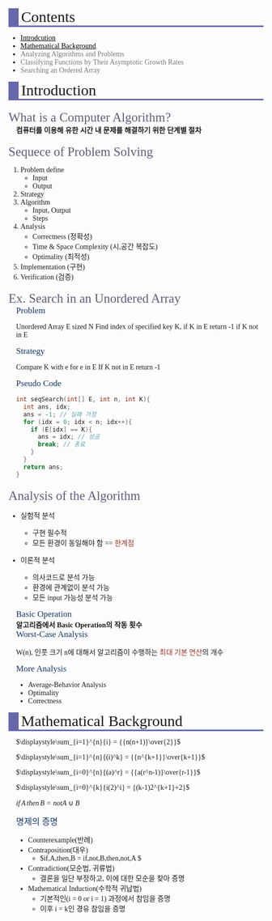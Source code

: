 <style type='text/css'>
  @font-face {
    font-family: 'Cafe24SsurroundAir';
    src: url('https://cdn.jsdelivr.net/gh/projectnoonnu/noonfonts_2105_2@1.0/Cafe24SsurroundAir.woff') format('woff');
    font-weight: normal;
    font-style: normal;
  }
  .article {
    font-family: 'Cafe24SsurroundAir';
  }
  .contentsItems { color: black; }
  .contentsItems:hover {
    color: black;
    text-decoration: underline;
  }
  .title {
    font-size: 30px;
    border-bottom: 3px solid #6667ab;
    border-left: 20px solid #6667ab;
    padding-left: 5px;
    margin-bottom: 10px;
  }
  .subtitle {
    margin-top: 20px;
	  font-size: 25px;
	  color: #5e5e7d;
  }
  .subsub {
    font-size: 17px;
    color: #13356b;
  }
  .section {
    padding-left: 15px;
  }
  .define{
    font-weight: bold;
  }
  .red{
    display: inline;
    color: #a12d27;
  }
  .disabled {
    display: inline;
    color: #777777;
  }
</style>

<div class="article">

<div class="title">Contents</div>

- <a href="#Introduction" class="contentsItems">Introdcution</a>
- <a href="#MathBackground" class="contentsItems">Mathematical Background</a>
- <div class="disabled">Analyzing Algorithms and Problems</div>
- <div class="disabled">Classifying Functions by Their Asymptotic Growth Rates</div>
- <div class="disabled">Searching an Ordered Array</div>

<div id="Introduction" class="title">Introduction</div>
<div class="subtitle">What is a Computer Algorithm?</div>
<section class="section">
  <div class="define">컴퓨터를 이용해 유한 시간 내 문제를 해결하기 위한 단계별 절차</div>
</section>

<div class="subtitle">Sequece of Problem Solving</div>

1. Problem define
   - Input
   - Output
2. Strategy
3. Algorithm
   - Input, Output
   - Steps
4. Analysis
   - Correctness (정확성)
   - Time & Space Complexity (시,공간 복잡도)
   - Optimality (최적성)
5. Implementation (구현)
6. Verification (검증)

<div class="subtitle">Ex. Search in an Unordered Array</div>
<section class="section">
  <div class="subsub">Problem</div>
  <p class="p">
    Unordered Array E sized N
    Find index of specified key K, if K in E
    return -1 if K not in E
  </p>
  <div class="subsub">Strategy</div>
  <p class="p">
    Compare K with e for e in E
    If K not in E return -1
  </p>

  <div class="subsub">Pseudo Code</div>

```c
int seqSearch(int[] E, int n, int K){
  int ans, idx;
  ans = -1; // 실패 가정
  for (idx = 0; idx < n; idx++){
    if (E[idx] == K){
      ans = idx; // 성공
      break; // 종료
    }
  }
  return ans;
}
```

</section>

<div class="subtitle">Analysis of the Algorithm</div>

- 실험적 분석
  - 구현 필수적
  - 모든 환경이 동일해야 함 == <div class="red">한계점</div>
- 이론적 분석

  - 의사코드로 분석 가능
  - 환경에 관계없이 분석 가능
  - 모든 input 가능성 분석 가능

<section class="section">
  <div class="subsub">Basic Operation</div>
  <div class="define">알고리즘에서 Basic Operation의 작동 횟수</div>

  <div class="subsub">Worst-Case Analysis</div>

W(n), 인풋 크기 n에 대해서 알고리즘이 수행하는 <span class="red">최대 기본 연산</span>의 개수

  <div class="subsub">More Analysis</div>

- Average-Behavior Analysis
- Optimality
- Correctness
</section>

<div id="MathBackground" class="title">Mathematical Background</div>
<section class="section">

$\displaystyle\sum_{i=1}^{n}{i} = {{n(n+1)}\over{2}}$

$\displaystyle\sum_{i=1}^{n}{(i)^k} = {{n^{k+1}}\over{k+1}}$

$\displaystyle\sum_{i=0}^{n}{(a)^r} = {{a(r^n-1)}\over{r-1}}$

$\displaystyle\sum_{i=0}^{k}{i(2)^i} = {(k-1)2^{k+1}+2}$

$if\,A\,then\,B = not A \cup B$

</seciton>

<div class="subsub">명제의 증명</div>

- Counterexample(반례)
- Contraposition(대우)
  - $if\,A\,then\,B = if\,not\,B\,then\,not\,A $
- Contradiction(모순법, 귀류법)
  - 결론을 일단 부정하고, 이에 대한 모순을 찾아 증명
- Mathematical Induction(수학적 귀납법)
  - 기본적인(i = 0 or i = 1) 과정에서 참임을 증명
  - 이후 i = k인 경유 참임을 증명

</div>
